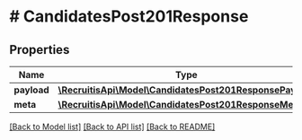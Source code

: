 # # CandidatesPost201Response

## Properties

Name | Type | Description | Notes
------------ | ------------- | ------------- | -------------
**payload** | [**\RecruitisApi\Model\CandidatesPost201ResponsePayload**](CandidatesPost201ResponsePayload.md) |  | [optional]
**meta** | [**\RecruitisApi\Model\CandidatesPost201ResponseMeta**](CandidatesPost201ResponseMeta.md) |  | [optional]

[[Back to Model list]](../../README.md#models) [[Back to API list]](../../README.md#endpoints) [[Back to README]](../../README.md)
